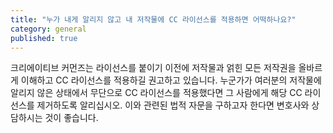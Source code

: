 ```yaml
---
title: "누가 내게 알리지 않고 내 저작물에 CC 라이선스를 적용하면 어떡하나요?"
category: general
published: true
---
```



크리에이티브 커먼즈는 라이선스를 붙이기 이전에 저작물과 얽힌 모든 저작권을 올바르게 이해하고 CC 라이선스를 적용하길 권고하고 있습니다. 누군가가 여러분의 저작물에 알리지 않은 상태에서 무단으로 CC 라이선스를 적용했다면 그 사람에게 해당 CC 라이선스를 제거하도록 알리십시오. 이와 관련된 법적 자문을 구하고자 한다면 변호사와 상담하시는 것이 좋습니다.
